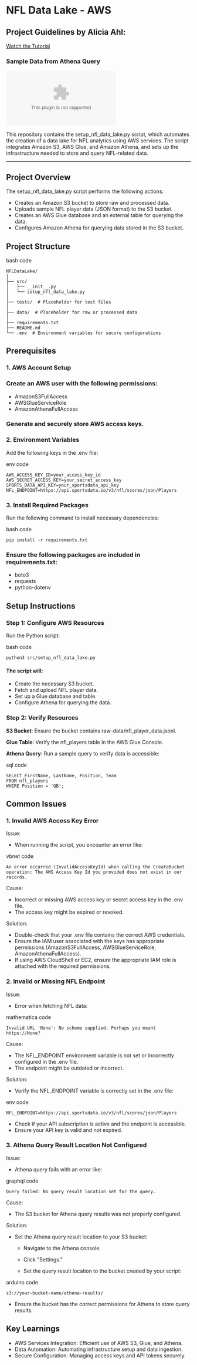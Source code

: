 # NFL Data Lake - AWS

## Project Guidelines by Alicia Ahl:
[Watch the Tutorial](https://www.youtube.com/watch?v=RAkMac2QgjM&t=1040s)

### Sample Data from Athena Query
![NFLDataLake](athenaquery_sampleoutput.csv)

This repository contains the setup_nfl_data_lake.py script, which automates the creation of a data lake for NFL analytics using AWS services. The script integrates Amazon S3, AWS Glue, and Amazon Athena, and sets up the infrastructure needed to store and query NFL-related data.

---

## Project Overview

The setup_nfl_data_lake.py script performs the following actions:

- Creates an Amazon S3 bucket to store raw and processed data.
- Uploads sample NFL player data (JSON format) to the S3 bucket.
- Creates an AWS Glue database and an external table for querying the data.
- Configures Amazon Athena for querying data stored in the S3 bucket.
  
## Project Structure

bash
code
```
NFLDataLake/
│
├── src/
│   ├── __init__.py
│   └── setup_nfl_data_lake.py
│
├── tests/  # Placeholder for test files
│
├── data/  # Placeholder for raw or processed data
│
├── requirements.txt
├── README.md
└── .env  # Environment variables for secure configurations
```

## Prerequisites

### 1. AWS Account Setup

### Create an AWS user with the following permissions:

- AmazonS3FullAccess
- AWSGlueServiceRole
- AmazonAthenaFullAccess

### Generate and securely store AWS access keys.

### 2. Environment Variables
   
Add the following keys in the .env file:

env
code
```
AWS_ACCESS_KEY_ID=your_access_key_id
AWS_SECRET_ACCESS_KEY=your_secret_access_key
SPORTS_DATA_API_KEY=your_sportsdata_api_key
NFL_ENDPOINT=https://api.sportsdata.io/v3/nfl/scores/json/Players
```

### 3. Install Required Packages
Run the following command to install necessary dependencies:

bash
code

```
pip install -r requirements.txt
```
### Ensure the following packages are included in requirements.txt:

- boto3
- requests
- python-dotenv
  
## Setup Instructions

### Step 1: Configure AWS Resources

Run the Python script:

bash
code

```
python3 src/setup_nfl_data_lake.py
```
#### The script will:

- Create the necessary S3 bucket.
- Fetch and upload NFL player data.
- Set up a Glue database and table.
- Configure Athena for querying the data.
  
### Step 2: Verify Resources

**S3 Bucket**: Ensure the bucket contains raw-data/nfl_player_data.jsonl.

**Glue Table**: Verify the nfl_players table in the AWS Glue Console.

**Athena Query**: Run a sample query to verify data is accessible:

sql
code
```
SELECT FirstName, LastName, Position, Team
FROM nfl_players
WHERE Position = 'QB';
```

## Common Issues

### 1. Invalid AWS Access Key Error

Issue: 
- When running the script, you encounter an error like:

vbnet
code

```
An error occurred (InvalidAccessKeyId) when calling the CreateBucket operation: The AWS Access Key Id you provided does not exist in our records.
```
Cause:

- Incorrect or missing AWS access key or secret access key in the .env file.
- The access key might be expired or revoked.

Solution:

- Double-check that your .env file contains the correct AWS credentials.
- Ensure the IAM user associated with the keys has appropriate permissions (AmazonS3FullAccess, AWSGlueServiceRole, AmazonAthenaFullAccess).
- If using AWS CloudShell or EC2, ensure the appropriate IAM role is attached with the required permissions.
  
### 2. Invalid or Missing NFL Endpoint

Issue:
- Error when fetching NFL data:

mathematica
code
```
Invalid URL 'None': No scheme supplied. Perhaps you meant https://None?
```
Cause:

- The NFL_ENDPOINT environment variable is not set or incorrectly configured in the .env file.
- The endpoint might be outdated or incorrect.

Solution:

- Verify the NFL_ENDPOINT variable is correctly set in the .env file:

env
code
```
NFL_ENDPOINT=https://api.sportsdata.io/v3/nfl/scores/json/Players
```
- Check if your API subscription is active and the endpoint is accessible.
- Ensure your API key is valid and not expired.

### 3. Athena Query Result Location Not Configured

Issue:
- Athena query fails with an error like:

graphql
code
```
Query failed: No query result location set for the query.
```
Cause:

- The S3 bucket for Athena query results was not properly configured.
  
Solution:

- Set the Athena query result location to your S3 bucket:

  - Navigate to the Athena console.

  - Click "Settings."

  - Set the query result location to the bucket created by your script:

arduino
code
```
s3://your-bucket-name/athena-results/
```
- Ensure the bucket has the correct permissions for Athena to store query results.

## Key Learnings

- AWS Services Integration: Efficient use of AWS S3, Glue, and Athena.
- Data Automation: Automating infrastructure setup and data ingestion.
- Secure Configuration: Managing access keys and API tokens securely.
